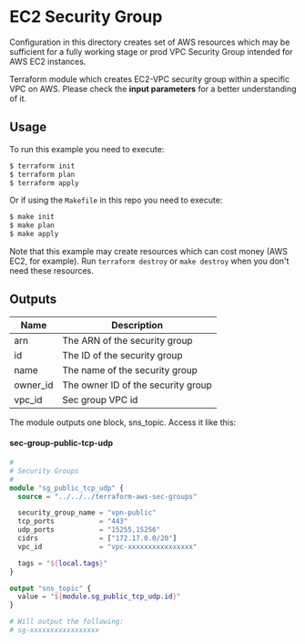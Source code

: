 # EC2 Security Group

Configuration in this directory creates set of AWS resources which may be sufficient for a fully working stage or prod
VPC Security Group intended for AWS EC2 instances.

Terraform module which creates EC2-VPC security group within a specific VPC on AWS.
Please check the **input parameters** for a better understanding of it.

## Usage

To run this example you need to execute:

```bash
$ terraform init
$ terraform plan
$ terraform apply
```

Or if using the `Makefile` in this repo you need to execute:

```bash
$ make init
$ make plan
$ make apply
```

Note that this example may create resources which can cost money (AWS EC2, for example). Run `terraform destroy` or `make destroy`
when you don't need these resources.

<!-- BEGINNING OF PRE-COMMIT-TERRAFORM DOCS HOOK -->
## Outputs

| Name | Description |
|------|-------------|
| arn | The ARN of the security group |
| id | The ID of the security group |
| name | The name of the security group |
| owner\_id | The owner ID of the security group |
| vpc\_id | Sec group VPC id |

The module outputs one block, sns_topic. Access it like this:

<!-- END OF PRE-COMMIT-TERRAFORM DOCS HOOK -->

#### sec-group-public-tcp-udp
``` terraform
#
# Security Groups
#
module "sg_public_tcp_udp" {
  source = "../../../terraform-aws-sec-groups"

  security_group_name = "vpn-public"
  tcp_ports           = "443"
  udp_ports           = "15255,15256"
  cidrs               = ["172.17.0.0/20"]
  vpc_id              = "vpc-xxxxxxxxxxxxxxxx"

  tags = "${local.tags}"
}

output "sns_topic" {
  value = "${module.sg_public_tcp_udp.id}"
}

# Will output the following:
# sg-xxxxxxxxxxxxxxxxx
```
